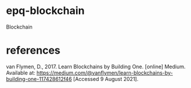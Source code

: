 # epq-blockchain

Blockchain

# references

van Flymen, D., 2017. Learn Blockchains by Building One. [online] Medium. Available at: <https://medium.com/@vanflymen/learn-blockchains-by-building-one-117428612f46> [Accessed 9 August 2021].
